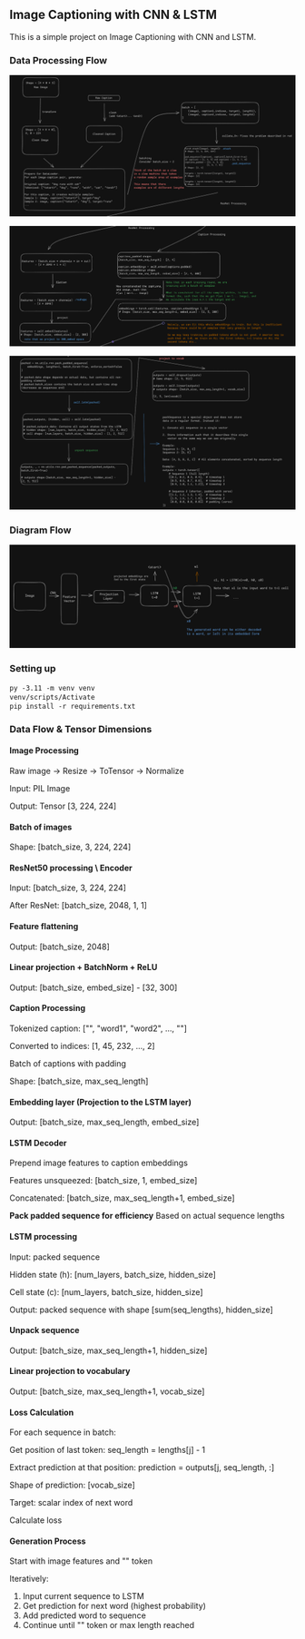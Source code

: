 ## Image Captioning with CNN & LSTM

This is a simple project on Image Captioning with CNN and LSTM. 



### Data Processing Flow 
![alt text](assets/p1.png)

![alt text](assets/p2.png)

![alt text](assets/p3.png)

### Diagram Flow 
![alt text](assets/image.png)


### Setting up
```
py -3.11 -m venv venv 
venv/scripts/Activate 
pip install -r requirements.txt
```


### Data Flow & Tensor Dimensions

#### Image Processing

Raw image → Resize → ToTensor → Normalize

Input: PIL Image

Output: Tensor [3, 224, 224]


#### Batch of images

Shape: [batch_size, 3, 224, 224]

#### ResNet50 processing \ Encoder 

Input: [batch_size, 3, 224, 224]

After ResNet: [batch_size, 2048, 1, 1]


#### Feature flattening

Output: [batch_size, 2048]

#### Linear projection + BatchNorm + ReLU

Output: [batch_size, embed_size] -  [32, 300]

#### Caption Processing

Tokenized caption: ["<start>", "word1", "word2", ..., "<end>"]

Converted to indices: [1, 45, 232, ..., 2]

Batch of captions with padding

Shape: [batch_size, max_seq_length]


#### Embedding layer (Projection to the LSTM layer)

Output: [batch_size, max_seq_length, embed_size]

#### LSTM Decoder

Prepend image features to caption embeddings

Features unsqueezed: [batch_size, 1, embed_size]

Concatenated: [batch_size, max_seq_length+1, embed_size]

**Pack padded sequence for efficiency**
Based on actual sequence lengths

#### LSTM processing

Input: packed sequence

Hidden state (h): [num_layers, batch_size, hidden_size]

Cell state (c): [num_layers, batch_size, hidden_size]

Output: packed sequence with shape [sum(seq_lengths), hidden_size]

#### Unpack sequence

Output: [batch_size, max_seq_length+1, hidden_size]

#### Linear projection to vocabulary

Output: [batch_size, max_seq_length+1, vocab_size]

#### Loss Calculation

For each sequence in batch:

Get position of last token: seq_length = lengths[j] - 1

Extract prediction at that position: prediction = outputs[j, seq_length, :]

Shape of prediction: [vocab_size]

Target: scalar index of next word

Calculate loss 

#### Generation Process

Start with image features and "<start>" token

Iteratively:

1. Input current sequence to LSTM
2. Get prediction for next word (highest probability)
3. Add predicted word to sequence
4. Continue until "<end>" token or max length reached